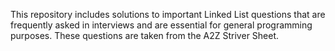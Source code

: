 This repository includes solutions to important Linked List questions that are frequently asked in interviews and are essential for general programming purposes. These questions are taken from the A2Z Striver Sheet.
